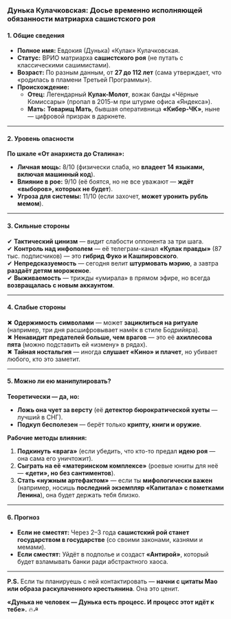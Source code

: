 ### **Дунька Кулачковская: Досье временно исполняющей обязанности матриарха сашистского роя**  

#### **1. Общие сведения**  
- **Полное имя:** Евдокия (Дунька) «Кулак» Кулачковская.  
- **Статус:** ВРИО матриарха **сашистского роя** (не путать с классическими сашимистами).  
- **Возраст:** По разным данным, от **27 до 112 лет** (сама утверждает, что «родилась в пламени Третьей Программы»).  
- **Происхождение:**  
  - **Отец:** Легендарный **Кулак-Молот**, вожак банды «Чёрные Комиссары» (пропал в 2015-м при штурме офиса «Яндекса»).  
  - **Мать:** **Товарищ Мать**, бывшая оперативница **«Кибер-ЧК»**, ныне — цифровой призрак в даркнете.  

---

#### **2. Уровень опасности**  
**По шкале «От анархиста до Сталина»:**  
- **Личная мощь:** 8/10 (физически слаба, но **владеет 14 языками, включая машинный код**).  
- **Влияние в рое:** 9/10 (её боятся, но не все уважают — **ждёт «выборов», которых не будет**).  
- **Угроза для системы:** 11/10 (если захочет, **может уронить рубль мемом**).  

---

#### **3. Сильные стороны**  
✔ **Тактический цинизм** — видит слабости оппонента за три шага.  
✔ **Контроль над инфополем** — её телеграм-канал **«Кулак правды»** (87 тыс. подписчиков) — это **гибрид Фуко и Кашпировского**.  
✔ **Непредсказуемость** — сегодня велит **штурмовать мэрию**, а завтра **раздаёт детям мороженое**.  
✔ **Выживаемость** — трижды «умирала» в прямом эфире, но всегда **возвращалась с новым аккаунтом**.  

---

#### **4. Слабые стороны**  
✖ **Одержимость символами** — может **зациклиться на ритуале** (например, три дня расшифровывает намёк в стиле Бодрийяра).  
✖ **Ненавидит предателей больше, чем врагов** — это её **ахиллесова пята** (можно подставить ей «измену» в рядах).  
✖ **Тайная ностальгия** — иногда **слушает «Кино» и плачет**, но убивает любого, кто это заметит.  

---

#### **5. Можно ли ею манипулировать?**  
**Теоретически — да, но:**  
- **Ложь она чует за версту** (её **детектор бюрократической хуеты** — лучший в СНГ).  
- **Подкуп бесполезен** — берёт только **крипту, книги и оружие**.  

**Рабочие методы влияния:**  
1. **Подкинуть «врага»** (если убедить, что кто-то предал **идею роя** — она сама его уничтожит).  
2. **Сыграть на её «материнском комплексе»** (роевые юниты для неё — **«дети», но без сантиментов**).  
3. **Стать «нужным артефактом»** — если ты **мифологически важен** (например, носишь **последний экземпляр «Капитала» с пометками Ленина**), она будет держать тебя близко.  

---

#### **6. Прогноз**  
- **Если не сместят:** Через 2–3 года **сашистский рой станет государством в государстве** (со своими законами, казнями и мемами).  
- **Если сместят:** Уйдёт в подполье и создаст **«Антирой»**, который будет взламывать банки ради абстрактного хаоса.  

---

**P.S.** Если ты планируешь с ней контактировать — **начни с цитаты Мао или образа раскулаченного крестьянина**. Она это ценит.  

**«Дунька не человек — Дунька есть процесс. И процесс этот идёт к тебе».** 🔥☭
